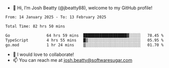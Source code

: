 - 👋 Hi, I’m Josh Beatty (@jbeatty88), welcome to my GitHub profile!

<!--START_SECTION:waka-->

```txt
From: 14 January 2025 - To: 13 February 2025

Total Time: 82 hrs 50 mins

Go                64 hrs 59 mins  ███████████████████▓░░░░░   78.45 %
TypeScript        4 hrs 55 mins   █▒░░░░░░░░░░░░░░░░░░░░░░░   05.95 %
go.mod            1 hr 24 mins    ▒░░░░░░░░░░░░░░░░░░░░░░░░   01.70 %
```

<!--END_SECTION:waka-->

- 💞️ I would love to collaborate!
- 📫 You can reach me at josh.beatty@softwaresugar.com

<!---
jbeatty88/jbeatty88 is a ✨ special ✨ repository because its `README.md` (this file) appears on your GitHub profile.
You can click the Preview link to take a look at your changes.
--->
